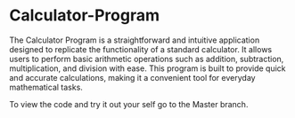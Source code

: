 # Calculator-Program

The Calculator Program is a straightforward and intuitive application designed to replicate the functionality of a standard calculator. It allows users to perform basic arithmetic operations such as addition, subtraction, multiplication, and division with ease. This program is built to provide quick and accurate calculations, making it a convenient tool for everyday mathematical tasks.

To view the code and try it out your self go to the Master branch.
